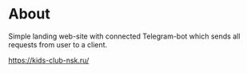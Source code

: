 # About 
Simple landing web-site with connected Telegram-bot which sends all requests from user to a client.

https://kids-club-nsk.ru/
